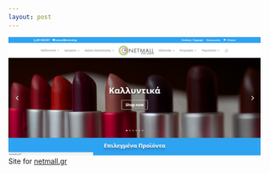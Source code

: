 ```yaml
---
layout: post
---
```

<a href="http://netmall.gr/" target="_blank"><img src="/images/fulls/netmall.png" class="fit image"></a> Site for <a href="http://netmall.gr/" target="_blank">netmall.gr</a>
